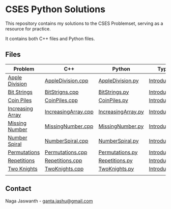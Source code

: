 # CSES Python Solutions

This repository contains my solutions to the CSES Problemset, serving as a resource for practice.

It contains both C++ files and Python files.

## Files

| Problem                                               | C++                                                                       | Python                                                                  | Type                         |
| ----------------------------------------------------- | ------------------------------------------------------------------------- | ----------------------------------------------------------------------- | ---------------------------- |
| [Apple Division](https://cses.fi/problemset/task/1623)   | [AppleDivision.cpp](./Introductory/Apple%20Division/AppleDivision.cpp)       | [AppleDivision.py](./Introductory/Apple%20Division/AppleDivision.py)       | [Introductory](./Introductory)  |
| [Bit Strings](https://cses.fi/problemset/task/1617)      | [BitStrigns.cpp](./Introductory/Bit%20Strings/BitStrings.cpp)                | [BitStrings.py](./Introductory/Bit%20Strings/BitStrings.py)                | [Introductory](./Introductory/) |
| [Coin Piles](https://cses.fi/problemset/task/1754)       | [CoinPiles.cpp](./Introductory/Coin%20Piles/CoinPiles.cpp)                   | [CoinPiles.py](./Introductory/Coin%20Piles/CoinPiles.py)                   | [Introductory](./Introductory)  |
| [Increasing Array](https://cses.fi/problemset/task/1094) | [IncreasingArray.cpp](./Introductory/Increasing%20Array/IncreasingArray.cpp) | [IncreasingArray.py](./Introductory/Increasing%20Array/IncreasingArray.py) | [Introductory](./Introductory)  |
| [Missing Number](https://cses.fi/problemset/task/1083)   | [MissingNumber.cpp](./Introductory/Missing%20Number/MissingNumber.cpp)       | [MissingNumber.py](./Introductory/Missing%20Number/MissingNumber.py)       | [Introductory](./Introductory)  |
| [Number Spiral](https://cses.fi/problemset/task/1071)    | [NumberSpiral.cpp](./Introductory/Number%20Spiral/NumberSpiral.cpp)          | [NumberSpiral.py](./Introductory/Number%20Spiral/NumberSpiral.py)          | [Introductory](./Introductory)  |
| [Permutations](https://cses.fi/problemset/task/1070)     | [Permutations.cpp](./Introductory/Permutations/Permutations.cpp)             | [Permutations.py](./Introductory/Permutations/Permutations.py)             | [Introductory](./Introductory)  |
| [Repetitions](https://cses.fi/problemset/task/1069)      | [Repetitions.cpp](./Introductory/Repetitions/Repetitions.cpp)                | [Repetitions.py](./Introductory/Repetitions/Repetitions.py)                | [Introductory](./Introductory)  |
| [Two Knights](https://cses.fi/problemset/task/1072)      | [TwoKnights.cpp](./Introductory/Two%20Knights/TwoKnights.cpp)                | [TwoKnights.py](./Introductory/Two%20Knights/TwoKnights.py)                | [Introductory](./Introductory)  |
|                                                       |                                                                           |                                                                         |                              |

## Contact

Naga Jaswanth - [ganta.jashu@gmail.com](mailto:ganta.jashu@gmail.com)
